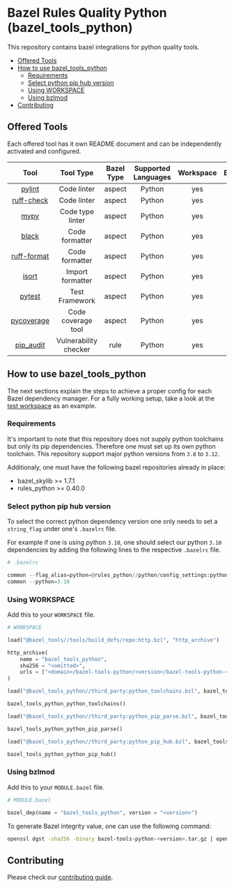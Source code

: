 # Bazel Rules Quality Python (bazel_tools_python)

This repository contains bazel integrations for python quality tools.

- [Offered Tools](#offered-tools)
- [How to use bazel_tools_python](#how-to-use-bazel-tools-python)
  - [Requirements](#requirements)
  - [Select python pip hub version](#select-python-pip-hub-version)
  - [Using WORKSPACE](#using-workspace)
  - [Using bzlmod](#using-bzlmod)
- [Contributing](#contributing)

## Offered Tools

Each offered tool has it own README document and can be independently activated and configured.

| Tool                                            | Tool Type               | Bazel Type | Supported Languages | Workspace | Bzlmod |
| :---------------------------------------------: | :---------------------: | :--------: | :-----------------: | :-------: | :----: |
| [pylint](quality/private/python/README.md)      | Code linter             | aspect     | Python              | yes       | no     |
| [ruff-check](quality/private/python/README.md)  | Code linter             | aspect     | Python              | yes       | yes    |
| [mypy](quality/private/python/README.md)        | Code type linter        | aspect     | Python              | yes       | yes    |
| [black](quality/private/python/README.md)       | Code formatter          | aspect     | Python              | yes       | yes    |
| [ruff-format](quality/private/python/README.md) | Code formatter          | aspect     | Python              | yes       | yes    |
| [isort](quality/private/python/README.md)       | Import formatter        | aspect     | Python              | yes       | yes    |
| [pytest](quality/private/python/README.md)      | Test Framework          | aspect     | Python              | yes       | yes    |
| [pycoverage](quality/private/python/README.md)  | Code coverage tool      | aspect     | Python              | yes       | yes    |
| [pip_audit](quality/private/python/README.md)   | Vulnerability checker   | rule       | Python              | yes       | yes    |

## How to use bazel_tools_python

The next sections explain the steps to achieve a proper config for each Bazel dependency manager. For a fully working setup, take a look at the [test workspace](test) as an example.

### Requirements

It's important to note that this repository does not supply python toolchains but only its pip dependencies. Therefore one must set up its own python toolchain. This repository support major python versions from `3.8` to `3.12`.

Additionaly, one must have the following bazel repositories already in place:

- bazel_skylib >= 1.7.1
- rules_python >= 0.40.0

### Select python pip hub version

To select the correct python dependency version one only needs to set a `string_flag` under one's `.bazelrc` file.

For example if one is using python `3.10`, one should select our python `3.10` dependencies by adding the following lines to the respective `.bazelrc` file.

```python
# .bazelrc

common --flag_alias=python=@rules_python//python/config_settings:python_version
common --python=3.10
```

### Using WORKSPACE

Add this to your `WORKSPACE` file.

```python
# WORKSPACE

load("@bazel_tools//tools/build_defs/repo:http.bzl", "http_archive")

http_archive(
    name = "bazel_tools_python",
    sha256 = "<omitted>",
    urls = ["<domain>/bazel-tools-python/<version>/bazel-tools-python-<version>.tar.gz"],
)

load("@bazel_tools_python//third_party:python_toolchains.bzl", bazel_tools_python_python_toolchains = "python_toolchains")

bazel_tools_python_python_toolchains()

load("@bazel_tools_python//third_party:python_pip_parse.bzl", bazel_tools_python_python_pip_parse = "python_pip_parse")

bazel_tools_python_python_pip_parse()

load("@bazel_tools_python//third_party:python_pip_hub.bzl", bazel_tools_python_python_pip_hub = "python_pip_hub")

bazel_tools_python_python_pip_hub()
```

### Using bzlmod

Add this to your `MODULE.bazel` file.

```python
# MODULE.bazel

bazel_dep(name = "bazel_tools_python", version = "<version>")
```

To generate Bazel integrity value, one can use the following command:

```sh
openssl dgst -sha256 -binary bazel-tools-python-<version>.tar.gz | openssl base64 -A | sed 's/^/sha256-/'
```

## Contributing

Please check our [contributing guide](CONTRIBUTING.md).
